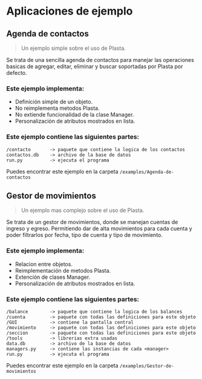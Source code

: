 
# Aplicaciones de ejemplo

## Agenda de contactos

> Un ejemplo simple sobre el uso de Plasta.

Se trata de una sencilla agenda de contactos para manejar las operaciones basicas de
agregar, editar, eliminar y buscar soportadas por Plasta por defecto.

### Este ejemplo implementa:

- Definición simple de un objeto.
- No reimplementa metodos Plasta.
- No extiende funcionalidad de la clase Manager.
- Personalización de atributos mostrados en lista.

### Este ejemplo contiene las siguientes partes:

	/contacto       -> paquete que contiene la logica de los contactos
	contactos.db    -> archivo de la base de datos
	run.py          -> ejecuta el programa

Puedes encontrar este ejemplo en la carpeta `/examples/Agenda-de-contactos`

## Gestor de movimientos

> Un ejemplo mas complejo sobre el uso de Plasta.

Se trata de un gestor de movimientos, donde se manejan cuentas de ingreso
y egreso. Permitiendo dar de alta movimientos para cada cuenta y poder
filtrarlos por fecha, tipo de cuenta y tipo de movimiento.

### Este ejemplo implementa:

- Relacion entre objetos.
- Reimplementación de metodos Plasta.
- Extención de clases Manager.
- Personalización de atributos mostrados en lista.

### Este ejemplo contiene las siguientes partes:

	/balance        -> paquete que contiene la logica de los balances
	/cuenta         -> paquete con todas las definiciones para este objeto
	/GUI            -> contiene la pantalla central
	/movimiento     -> paquete con todas las definiciones para este objeto
	/seccion        -> paquete con todas las definiciones para este objeto
	/tools          -> librerias extra usadas
	data.db         -> archivo de la base de datos
	managers.py     -> contiene las instancias de cada <manager>
	run.py          -> ejecuta el programa

Puedes encontrar este ejemplo en la carpeta `/examples/Gestor-de-movimientos`